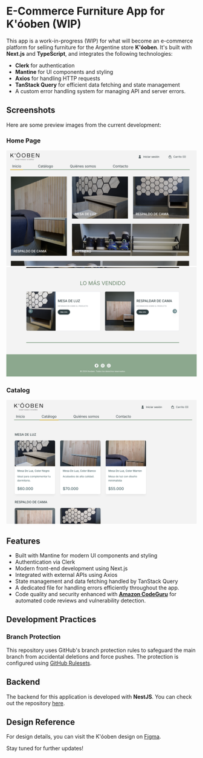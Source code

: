 # E-Commerce Furniture App for K'óoben (WIP)

This app is a work-in-progress (WIP) for what will become an e-commerce platform for selling furniture for the Argentine store **K'óoben**. It's built with **Next.js** and **TypeScript**, and integrates the following technologies:

- **Clerk** for authentication
- **Mantine** for UI components and styling
- **Axios** for handling HTTP requests
- **TanStack Query** for efficient data fetching and state management
- A custom error handling system for managing API and server errors.

## Screenshots

Here are some preview images from the current development:

### Home Page
![Home1](./public/images/home1.png)
![Home2](./public/images/home2.png)

### Catalog
![Catalog](./public/images/catalogo.png)

## Features

- Built with Mantine for modern UI components and styling
- Authentication via Clerk
- Modern front-end development using Next.js
- Integrated with external APIs using Axios
- State management and data fetching handled by TanStack Query
- A dedicated file for handling errors efficiently throughout the app.
- Code quality and security enhanced with [**Amazon CodeGuru**](https://aws.amazon.com/codeguru/) for automated code reviews and vulnerability detection.

## Development Practices

### Branch Protection

This repository uses GitHub's branch protection rules to safeguard the main branch from accidental deletions and force pushes. The protection is configured using [GitHub Rulesets](https://docs.github.com/en/repositories/configuring-branches-and-merges-in-your-repository/managing-rulesets/about-rulesets).

## Backend

The backend for this application is developed with **NestJS**. You can check out the repository [here](https://github.com/thusspokedata/kooben-be).

## Design Reference

For design details, you can visit the K'óoben design on [Figma](https://www.figma.com/design/5pfsdvCtVxXvwbVdgRdLEB/kooben?node-id=0-1&node-type=canvas&t=KQT7fgUIFiAWpKjl-0).


Stay tuned for further updates!

